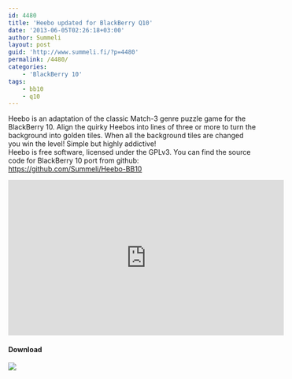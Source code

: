 ```yaml
---
id: 4480
title: 'Heebo updated for BlackBerry Q10'
date: '2013-06-05T02:26:18+03:00'
author: Summeli
layout: post
guid: 'http://www.summeli.fi/?p=4480'
permalink: /4480/
categories:
    - 'BlackBerry 10'
tags:
    - bb10
    - q10
---
```


Heebo is an adaptation of the classic Match-3 genre puzzle game for the BlackBerry 10. Align the quirky Heebos into lines of three or more to turn the background into golden tiles. When all the background tiles are changed you win the level! Simple but highly addictive!  
Heebo is free software, licensed under the GPLv3. You can find the source code for BlackBerry 10 port from github: <https://github.com/Summeli/Heebo-BB10>  
<iframe allowfullscreen="allowfullscreen" frameborder="0" height="315" loading="lazy" src="https://www.youtube.com/embed/V7mDYBg_S8s" width="560"></iframe>

#### Download

[![](http://www.summeli.com/wp-content/uploads/2013/02/BB-World_Get-It_BLK-Box-300x103.png)](http://appworld.blackberry.com/webstore/content/19228365)